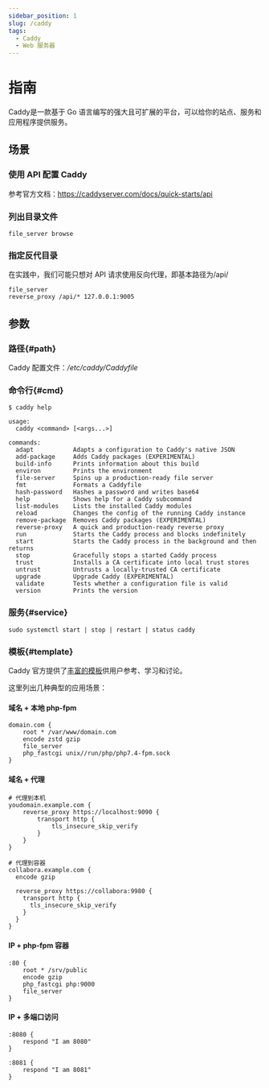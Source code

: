 ```yaml
---
sidebar_position: 1
slug: /caddy
tags:
  - Caddy
  - Web 服务器
---
```



# 指南

Caddy是一款基于 Go 语言编写的强大且可扩展的平台，可以给你的站点、服务和应用程序提供服务。

## 场景

### 使用 API 配置 Caddy

参考官方文档：https://caddyserver.com/docs/quick-starts/api

### 列出目录文件

```
file_server browse
```

### 指定反代目录

在实践中，我们可能只想对 API 请求使用反向代理，即基本路径为/api/

```
file_server
reverse_proxy /api/* 127.0.0.1:9005
```


## 参数

### 路径{#path}

Caddy 配置文件：*/etc/caddy/Caddyfile*  

### 命令行{#cmd}

```
$ caddy help

usage:
  caddy <command> [<args...>]

commands:
  adapt           Adapts a configuration to Caddy's native JSON
  add-package     Adds Caddy packages (EXPERIMENTAL)
  build-info      Prints information about this build
  environ         Prints the environment
  file-server     Spins up a production-ready file server
  fmt             Formats a Caddyfile
  hash-password   Hashes a password and writes base64
  help            Shows help for a Caddy subcommand
  list-modules    Lists the installed Caddy modules
  reload          Changes the config of the running Caddy instance
  remove-package  Removes Caddy packages (EXPERIMENTAL)
  reverse-proxy   A quick and production-ready reverse proxy
  run             Starts the Caddy process and blocks indefinitely
  start           Starts the Caddy process in the background and then returns
  stop            Gracefully stops a started Caddy process
  trust           Installs a CA certificate into local trust stores
  untrust         Untrusts a locally-trusted CA certificate
  upgrade         Upgrade Caddy (EXPERIMENTAL)
  validate        Tests whether a configuration file is valid
  version         Prints the version

```

### 服务{#service}

```
sudo systemctl start | stop | restart | status caddy
```

### 模板{#template}

Caddy 官方提供了[丰富的模板](https://caddy.community/c/wiki/13)供用户参考、学习和讨论。  

这里列出几种典型的应用场景：

#### 域名 + 本地 php-fpm

```
domain.com {
	root * /var/www/domain.com
	encode zstd gzip
	file_server
	php_fastcgi unix//run/php/php7.4-fpm.sock
}
```

#### 域名 + 代理

```
# 代理到本机
youdomain.example.com {
    reverse_proxy https://localhost:9090 {
        transport http {
            tls_insecure_skip_verify
        }
    }
}

# 代理到容器
collabora.example.com {
  encode gzip

  reverse_proxy https://collabora:9980 {
    transport http {
      tls_insecure_skip_verify
    }
  }
}

```

#### IP + php-fpm 容器

```
:80 {
	root * /srv/public
	encode gzip
	php_fastcgi php:9000
	file_server
}
```

#### IP + 多端口访问

```
:8080 {
	respond "I am 8080"
}

:8081 {
	respond "I am 8081"
}
```


